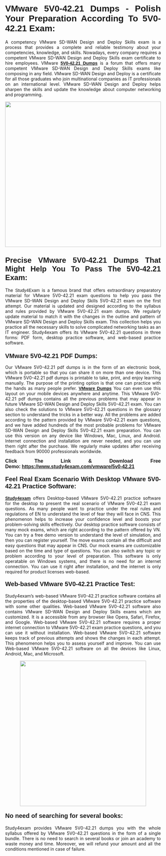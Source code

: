 <h1 style="text-align: justify;"><strong><span style="font-family:Lucida Sans Unicode,Lucida Grande,sans-serif;">VMware 5V0-42.21 Dumps - Polish Your Preparation According To 5V0-42.21 Exam:</span></strong></h1>

<p style="text-align: justify;">A competency VMware SD-WAN Design and Deploy Skills exam is a process that provides a complete and reliable testimony about your competencies, knowledge, and skills. Nowadays, every company requires a competent VMware SD-WAN Design and Deploy Skills exam certificate to hire employees. VMware <a href="https://www.study4exam.com/vmware/5v0-42.21-valid-dumps"><span style="font-family:Verdana,Geneva,sans-serif;"><strong>5V0-42.21 Dumps</strong></span></a> is a forum that offers many competent VMware SD-WAN Design and Deploy Skills exams like composing in any field. VMware SD-WAN Design and Deploy is a certificate for all those graduates who join multinational companies as IT professionals on an international level. VMware SD-WAN Design and Deploy helps sharpen the skills and update the knowledge about computer networking and programming.</p>

<p style="text-align: justify;"><a href="https://www.study4exam.com/vmware/5v0-42.21"><img alt="" src="https://www.thequestionanswers.com/wp-content/uploads/2022/06/S4E-Cert-Exams-Questions-Banner.webp" style="width: 100%; height: 470px;" /></a></p>

<h2 style="text-align: justify;"><span style="font-family:Lucida Sans Unicode,Lucida Grande,sans-serif;"><strong><span style="font-size:24px;">Precise VMware 5V0-42.21 Dumps That Might Help You To Pass The 5V0-42.21 Exam:</span></strong></span></h2>

<p style="text-align: justify;">The <span style="font-family:Lucida Sans Unicode,Lucida Grande,sans-serif;">Study4Exam</span> is a famous brand that offers extraordinary preparatory material for VMware 5V0-42.21 exam questions to help you pass the VMware SD-WAN Design and Deploy Skills 5V0-42.21 exam on the first attempt. Our material is updated and designed according to the syllabus and rules provided by VMware 5V0-42.21 exam dumps. We regularly update material to match it with the changes in the outline and pattern of VMware SD-WAN Design and Deploy Skills exam. This collection helps you practice all the necessary skills to solve complicated networking tasks as an IT engineer. Study4exam offers its VMware 5V0-42.21 questions in three forms: PDF form, desktop practice software, and web-based practice software. </p>

<h3 style="text-align: justify;"><strong><span style="font-size:20px;"><span style="font-family:Lucida Sans Unicode,Lucida Grande,sans-serif;">VMware 5V0-42.21 PDF Dumps:</span></span></strong></h3>

<p style="text-align: justify;">Our VMware 5V0-42.21 pdf dumps is in the form of an electronic book, which is portable so that you can share it on more than one device. This VMware 5V0-42.21 pdf dumps is printable to take, print, and enjoy learning manually. The purpose of the printing option is that one can practice with the hands as many people prefer. <a href="https://www.study4exam.com/vmware-exams"><span style="font-family:Lucida Sans Unicode,Lucida Grande,sans-serif;"><strong>VMware Dumps</strong></span></a> You can even use this layout on your mobile devices anywhere and anytime. This VMware 5V0-42.21 pdf dumps contains all the previous problems that may appear in future VMware SD-WAN Design and Deploy Skills 5V0-42.21 exam. You can also check the solutions to VMware 5V0-42.21 questions in the glossary section to understand the tricks in a better way. All the problems are added according to the pattern provided by VMware 5V0-42.21 exam questions, and we have added hundreds of the most probable problems for VMware SD-WAN Design and Deploy Skills 5V0-42.21 exam preparation. You can use this version on any device like Windows, Mac, Linux, and Android. Internet connection and installation are never needed, and you can use them right after the purchase. We regularly make updates after receiving feedback from 90000 professionals worldwide.</p>

<p style="text-align: justify;"><span style="font-family:Lucida Sans Unicode,Lucida Grande,sans-serif;"><strong><span style="font-size:16px;">Click The Link & Download Free Demo:</span></strong></span> <strong><span style="font-family:Lucida Sans Unicode,Lucida Grande,sans-serif;"><span style="font-size:16px;"><a href="https://www.study4exam.com/vmware/5v0-42.21">https://www.study4exam.com/vmware/5v0-42.21</a></span></span></strong></p>

<h4 style="text-align: justify;"><strong><span style="font-family:Lucida Sans Unicode,Lucida Grande,sans-serif;"><span style="font-size:20px;">Feel Real Exam Scenario With Desktop VMware 5V0-42.21 Practice Software:</span></span></strong></h4>

<p style="text-align: justify;"><a href="https://www.study4exam.com/"><span style="font-family:Verdana,Geneva,sans-serif;"><strong>Study4exam</strong></span></a> offers Desktop-based VMware 5V0-42.21 practice software for the desktop to present the real scenario of VMware 5V0-42.21 exam questions. As many people want to practice under the real rules and regulations of EN to understand the level of fear they will face in CNS. This phenomenon helps to increase your confidence level and boosts your problem-solving skills effectively. Our desktop practice software consists of many mock exams, which are right according to the pattern offered by VN. You can try a free demo version to understand the level of simulation, and then you can register yourself. The move exams contain all the difficult and easy questions that may appear in CNS. Our mock exams are customizable based on the time and type of questions. You can also switch any topic or problem according to your level of preparation. This software is only operatable on Windows systems, and there is no need for an internet connection. You can use it right after installation, and the internet is only required for product licenses web-based. </p>

<h4 style="text-align: justify;"><span style="font-family:Lucida Sans Unicode,Lucida Grande,sans-serif;"><strong><span style="font-size:20px;">Web-based VMware 5V0-42.21 Practice Test:</span></strong></span></h4>

<p style="text-align: justify;">Study4exam’s web-based VMware 5V0-42.21 practice software contains all the properties of the desktop-based VMware 5V0-42.21 practice software with some other qualities. Web-based VMware 5V0-42.21 software also contains VMware SD-WAN Design and Deploy Skills exams which are customized. It is a accessible from any browser like Opera, Safari, Firefox, and Google. Web-based VMware 5V0-42.21 software requires a proper internet connection to VMware 5V0-42.21 exam practice questions, and you can use it without installation. Web-based VMware 5V0-42.21 software keeps track of previous attempts and shows the changes in each attempt. This phenomenon helps you to assess yourself and improve. You can use Web-based VMware 5V0-42.21 software on all the devices like Linux, Android, Mac, and Microsoft.</p>

<p style="text-align: center;"><a href="https://www.study4exam.com/vmware/5v0-42.21"><img alt="" src="https://www.thequestionanswers.com/wp-content/uploads/2022/06/S4E-Cert-Exams-Questions-Discount-Banner.webp" style="width: 90%; height: 470px;" /></a></p>

<h4 style="text-align: justify;"><span style="font-family:Lucida Sans Unicode,Lucida Grande,sans-serif;"><strong><span style="font-size:20px;">No need of searching for several books:</span></strong></span></h4>

<p style="text-align: justify;">Study4exam provides VMware 5V0-42.21 dumps you with the whole syllabus offered by VMware 5V0-42.21 questions in the form of a single bundle. There is no need to search in several books or join an academy to waste money and time. Moreover, we will refund your amount and all the conditions mentioned in case of failure.</p>
